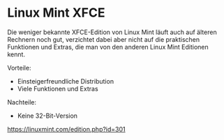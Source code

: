 # Linux Mint XFCE

Die weniger bekannte XFCE-Edition von Linux Mint läuft auch auf älteren Rechnern noch gut, verzichtet dabei aber nicht auf die praktischen Funktionen und Extras, die man von den anderen Linux Mint Editionen kennt.

Vorteile:

+ Einsteigerfreundliche Distribution
+ Viele Funktionen und Extras

Nachteile:

+ Keine 32-Bit-Version


https://linuxmint.com/edition.php?id=301
